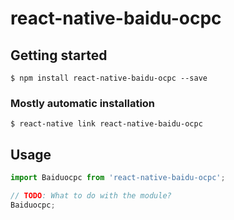 # react-native-baidu-ocpc

## Getting started

`$ npm install react-native-baidu-ocpc --save`

### Mostly automatic installation

`$ react-native link react-native-baidu-ocpc`

## Usage
```javascript
import Baiduocpc from 'react-native-baidu-ocpc';

// TODO: What to do with the module?
Baiduocpc;
```
